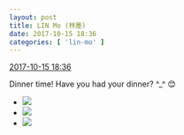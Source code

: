 ```yaml
---
layout: post
title: LIN Mo (林墨)
date: 2017-10-15 18:36
categories: [ 'lin-mo' ]
---
```


<div class="weibo-info">
  <a href="http://weibo.com/6108312042/FqvH0vDUV">2017-10-15 18:36</a>
</div>

Dinner time! Have you had your dinner? ^_^ :blush:

<!-- more -->

<ul class="weibo-pic-list-1">
  <li class="weibo-pic">
    <a href="https://wx4.sinaimg.cn/mw690/006FnQZYgy1fkj44appj3j31o02rdqv5.jpg"><img src="https://wx4.sinaimg.cn/thumb150/006FnQZYgy1fkj44appj3j31o02rdqv5.jpg" /></a>
  </li>
  <li class="weibo-pic">
    <a href="https://wx2.sinaimg.cn/mw690/006FnQZYgy1fkj44c9wg4j30s41e04qp.jpg"><img src="https://wx2.sinaimg.cn/thumb150/006FnQZYgy1fkj44c9wg4j30s41e04qp.jpg" /></a>
  </li>
  <li class="weibo-pic">
    <a href="https://wx3.sinaimg.cn/mw690/006FnQZYgy1fkj448zmkij30s41e04qp.jpg"><img src="https://wx3.sinaimg.cn/thumb150/006FnQZYgy1fkj448zmkij30s41e04qp.jpg" /></a>
  </li>
</ul>

